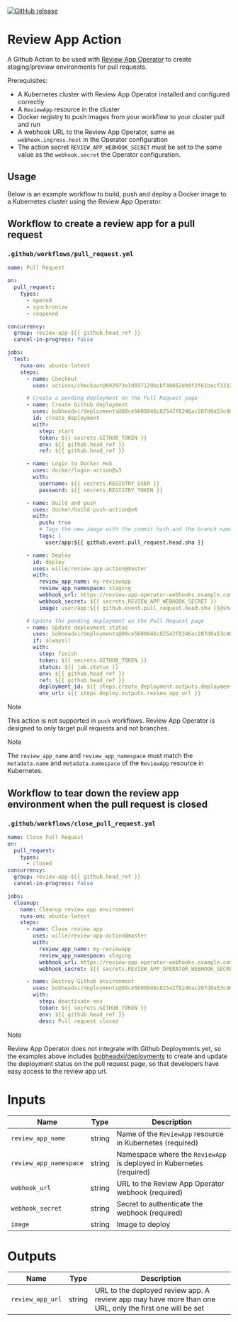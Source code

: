 [![GitHub release](https://img.shields.io/github/release/wille/review-app-action.svg?style=flat-square)](https://github.com/wille/review-app-action/releases/latest)

# Review App Action

A Github Action to be used with [Review App Operator](https://github.com/wille/review-app-operator) to create staging/preview environments for pull requests.

Prerequisites:
- A Kubernetes cluster with Review App Operator installed and configured correctly
- A `ReviewApp` resource in the cluster
- Docker registry to push images from your workflow to your cluster pull and run
- A webhook URL to the Review App Operator, same as `webhook.ingress.host` in the Operator configuration
- The action secret `REVIEW_APP_WEBHOOK_SECRET` must be set to the same value as the `webhook.secret` the Operator configuration.

## Usage

Below is an example workflow to build, push and deploy a Docker image to a Kubernetes cluster using the Review App Operator.

## Workflow to create a review app for a pull request


### `.github/workflows/pull_request.yml`

```yaml
name: Pull Request

on:
  pull_request:
    types:
      - opened
      - synchronize
      - reopened

concurrency:
  group: review-app-${{ github.head_ref }}
  cancel-in-progress: false

jobs:
  test:
    runs-on: ubuntu-latest
    steps:
      - name: Checkout
        uses: actions/checkout@692973e3d937129bcbf40652eb9f2f61becf3332 # 4.1.7

      # Create a pending deployment on the Pull Request page
      - name: Create Github deployment
        uses: bobheadxi/deployments@88ce5600046c82542f8246ac287d0a53c461bca3
        id: create_deployment
        with:
          step: start
          token: ${{ secrets.GITHUB_TOKEN }}
          env: ${{ github.head_ref }}
          ref: ${{ github.head_ref }}

      - name: Login to Docker Hub
        uses: docker/login-action@v3
        with:
          username: ${{ secrets.REGISTRY_USER }}
          password: ${{ secrets.REGISTRY_TOKEN }}

      - name: Build and push
        uses: docker/build-push-action@v6
        with:
          push: true
          # Tags the new image with the commit hash and the branch name
          tags: |
            user/app:${{ github.event.pull_request.head.sha }}

      - name: Deploy
        id: deploy
        uses: wille/review-app-action@master
        with:
          review_app_name: my-reviewapp
          review_app_namespace: staging
          webhook_url: https://review-app-operator-webhooks.example.com
          webhook_secret: ${{ secrets.REVIEW_APP_WEBHOOK_SECRET }}
          image: user/app:${{ github.event.pull_request.head.sha }}@sha256:${{ steps.build.outputs.digest }}

      # Update the pending deployment on the Pull Request page
      - name: Update deployment status
        uses: bobheadxi/deployments@88ce5600046c82542f8246ac287d0a53c461bca3
        if: always()
        with:
          step: finish
          token: ${{ secrets.GITHUB_TOKEN }}
          status: ${{ job.status }}
          env: ${{ github.head_ref }}
          ref: ${{ github.head_ref }}
          deployment_id: ${{ steps.create_deployment.outputs.deployment_id }}
          env_url: ${{ steps.deploy.outputs.review_app_url }}
```


> [!NOTE]  
> This action is not supported in `push` workflows. Review App Operator is designed to only target pull requests and not branches.

> [!NOTE]
> The `review_app_name` and `review_app_namespace` must match the `metadata.name` and `metadata.namespace` of the `ReviewApp` resource in Kubernetes.


## Workflow to tear down the review app environment when the pull request is closed
### `.github/workflows/close_pull_request.yml`

```yaml
name: Close Pull Request
on:
  pull_request:
    types:
      - closed
concurrency:
  group: review-app-${{ github.head_ref }}
  cancel-in-progress: false

jobs:
  cleanup:
    name: Cleanup review app environment
    runs-on: ubuntu-latest
    steps:
      - name: Close review app
        uses: wille/review-app-action@master
        with:
          review_app_name: my-reviewapp
          review_app_namespace: staging
          webhook_url: https://review-app-operator-webhooks.example.com
          webhook_secret: ${{ secrets.REVIEW_APP_OPERATOR_WEBHOOK_SECRET }}

      - name: Destroy Github environment
        uses: bobheadxi/deployments@88ce5600046c82542f8246ac287d0a53c461bca3
        with:
          step: deactivate-env
          token: ${{ secrets.GITHUB_TOKEN }}
          env: ${{ github.head_ref }}
          desc: Pull request closed
```

> [!NOTE]
> Review App Operator does not integrate with Github Deployments yet, so the examples above includes [bobheadxi/deployments](https://github.com/bobheadxi/deployments) to create and update the deployment status on the pull request page, so that developers have easy access to the review app url.

# Inputs

| Name | Type | Description |
|------|-------------|----------|
| `review_app_name` | string | Name of the `ReviewApp` resource in Kubernetes (required) |
| `review_app_namespace` | string | Namespace where the `ReviewApp` is deployed in Kubernetes (required) |
| `webhook_url` | string | URL to the Review App Operator webhook (required) |
| `webhook_secret` | string | Secret to authenticate the webhook (required) |
| `image` | string | Image to deploy |

# Outputs

| Name | Type | Description |
|------|-------------|----------|
| `review_app_url` | string | URL to the deployed review app. A review app may have more than one URL, only the first one will be set |